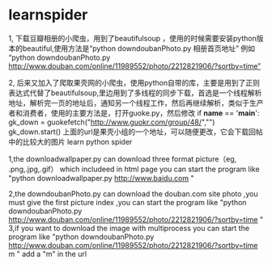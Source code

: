 learnspider
===========
1, 下载豆瓣相册的小爬虫，用到了beautifulsoup ，使用的时候需要安装python版本的beautiful,使用方法是“python downdoubanPhoto.py 相册首页地址” 例如 “python  downdoubanPhoto.py  http://www.douban.com/online/11989552/photo/2212821906/?sortby=time”

2, 后来又加入了爬取果壳网的小爬虫，使用python自带的库，主要是用到了正则表达式代替了beautifulsoup,里边用到了多线程的同步下载，首选是一个线程解析地址，解析完一页的地址后，通知另一个线程工作，然后再继续解析，类似于生产者和消费者，使用的主要方法是，打开guoke.py，然后修改 if __name__ == '__main__':
	gk_down = guokefetch("http://www.guokr.com/group/48/","")
	gk_down.start()
	上面的url是果壳小组的一个地址，可以随便更改，它会下载回帖中的比较大的图片
learn python spider

1,the downloadwallpaper.py can download three format picture（eg, .png,.jpg,.gif） which includeed in html page
you can start the program like "python downloadwallpaper.py http://www.baidu.com "

2,the downdoubanPhoto.py can download the douban.com site photo ,you must give the first picture index ,you can
start the program like "python  downdoubanPhoto.py  http://www.douban.com/online/11989552/photo/2212821906/?sortby=time "
3,if you want to download the image with multiprocess you can start the program like "python  downdoubanPhoto.py  http://www.douban.com/online/11989552/photo/2212821906/?sortby=time m "  add a "m" in the url
